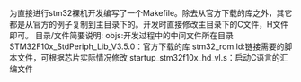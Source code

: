 为直接进行stm32裸机开发编写了一个Makefile。除去从官方下载的库之外，其它都是从官方的例子复制到主目录下的。开发时直接修改主目录下的C文件，H文件即可。
目录/文件简要说明:
objs:开发过程中的中间文件所在目录
STM32F10x_StdPeriph_Lib_V3.5.0：官方下载的库
stm32_rom.ld:链接需要的脚本文件，可根据芯片实际情况修改
startup_stm32f10x_hd_vl.s：启动C语言的汇编文件
